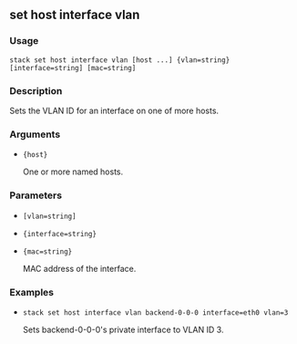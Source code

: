 ## set host interface vlan

### Usage

`stack set host interface vlan [host ...] {vlan=string} [interface=string] [mac=string]`

### Description

Sets the VLAN ID for an interface on one of more hosts.

### Arguments

* `{host}`

   One or more named hosts.


### Parameters
* `[vlan=string]`
* `{interface=string}`
* `{mac=string}`

   MAC address of the interface.

### Examples

* `stack set host interface vlan backend-0-0-0 interface=eth0 vlan=3`

   Sets backend-0-0-0's private interface to VLAN ID 3.



